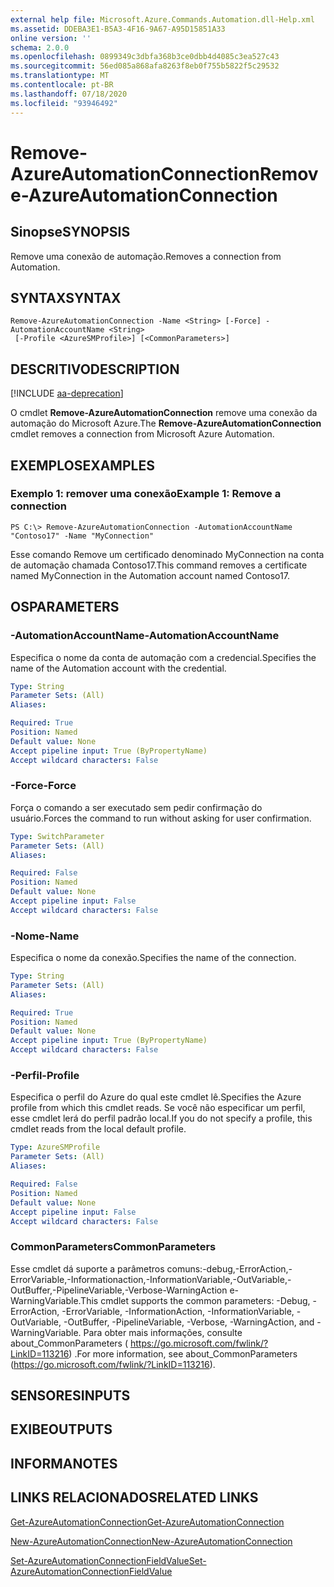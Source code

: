 ```yaml
---
external help file: Microsoft.Azure.Commands.Automation.dll-Help.xml
ms.assetid: DDEBA3E1-B5A3-4F16-9A67-A95D15851A33
online version: ''
schema: 2.0.0
ms.openlocfilehash: 0899349c3dbfa368b3ce0dbb4d4085c3ea527c43
ms.sourcegitcommit: 56ed085a868afa8263f8eb0f755b5822f5c29532
ms.translationtype: MT
ms.contentlocale: pt-BR
ms.lasthandoff: 07/18/2020
ms.locfileid: "93946492"
---
```

# <span data-ttu-id="00bc7-101">Remove-AzureAutomationConnection</span><span class="sxs-lookup"><span data-stu-id="00bc7-101">Remove-AzureAutomationConnection</span></span>

## <span data-ttu-id="00bc7-102">Sinopse</span><span class="sxs-lookup"><span data-stu-id="00bc7-102">SYNOPSIS</span></span>

<span data-ttu-id="00bc7-103">Remove uma conexão de automação.</span><span class="sxs-lookup"><span data-stu-id="00bc7-103">Removes a connection from Automation.</span></span>

## <span data-ttu-id="00bc7-104">SYNTAX</span><span class="sxs-lookup"><span data-stu-id="00bc7-104">SYNTAX</span></span>

```
Remove-AzureAutomationConnection -Name <String> [-Force] -AutomationAccountName <String>
 [-Profile <AzureSMProfile>] [<CommonParameters>]
```

## <span data-ttu-id="00bc7-105">DESCRITIVO</span><span class="sxs-lookup"><span data-stu-id="00bc7-105">DESCRIPTION</span></span>

[!INCLUDE [aa-deprecation](../include/aa-deprecation.md)]

<span data-ttu-id="00bc7-106">O cmdlet **Remove-AzureAutomationConnection** remove uma conexão da automação do Microsoft Azure.</span><span class="sxs-lookup"><span data-stu-id="00bc7-106">The **Remove-AzureAutomationConnection** cmdlet removes a connection from Microsoft Azure Automation.</span></span>

## <span data-ttu-id="00bc7-107">EXEMPLOS</span><span class="sxs-lookup"><span data-stu-id="00bc7-107">EXAMPLES</span></span>

### <span data-ttu-id="00bc7-108">Exemplo 1: remover uma conexão</span><span class="sxs-lookup"><span data-stu-id="00bc7-108">Example 1: Remove a connection</span></span>
```
PS C:\> Remove-AzureAutomationConnection -AutomationAccountName "Contoso17" -Name "MyConnection"
```

<span data-ttu-id="00bc7-109">Esse comando Remove um certificado denominado MyConnection na conta de automação chamada Contoso17.</span><span class="sxs-lookup"><span data-stu-id="00bc7-109">This command removes a certificate named MyConnection in the Automation account named Contoso17.</span></span>

## <span data-ttu-id="00bc7-110">OS</span><span class="sxs-lookup"><span data-stu-id="00bc7-110">PARAMETERS</span></span>

### <span data-ttu-id="00bc7-111">-AutomationAccountName</span><span class="sxs-lookup"><span data-stu-id="00bc7-111">-AutomationAccountName</span></span>
<span data-ttu-id="00bc7-112">Especifica o nome da conta de automação com a credencial.</span><span class="sxs-lookup"><span data-stu-id="00bc7-112">Specifies the name of the Automation account with the credential.</span></span>

```yaml
Type: String
Parameter Sets: (All)
Aliases: 

Required: True
Position: Named
Default value: None
Accept pipeline input: True (ByPropertyName)
Accept wildcard characters: False
```

### <span data-ttu-id="00bc7-113">-Force</span><span class="sxs-lookup"><span data-stu-id="00bc7-113">-Force</span></span>
<span data-ttu-id="00bc7-114">Força o comando a ser executado sem pedir confirmação do usuário.</span><span class="sxs-lookup"><span data-stu-id="00bc7-114">Forces the command to run without asking for user confirmation.</span></span>

```yaml
Type: SwitchParameter
Parameter Sets: (All)
Aliases: 

Required: False
Position: Named
Default value: None
Accept pipeline input: False
Accept wildcard characters: False
```

### <span data-ttu-id="00bc7-115">-Nome</span><span class="sxs-lookup"><span data-stu-id="00bc7-115">-Name</span></span>
<span data-ttu-id="00bc7-116">Especifica o nome da conexão.</span><span class="sxs-lookup"><span data-stu-id="00bc7-116">Specifies the name of the connection.</span></span>

```yaml
Type: String
Parameter Sets: (All)
Aliases: 

Required: True
Position: Named
Default value: None
Accept pipeline input: True (ByPropertyName)
Accept wildcard characters: False
```

### <span data-ttu-id="00bc7-117">-Perfil</span><span class="sxs-lookup"><span data-stu-id="00bc7-117">-Profile</span></span>
<span data-ttu-id="00bc7-118">Especifica o perfil do Azure do qual este cmdlet lê.</span><span class="sxs-lookup"><span data-stu-id="00bc7-118">Specifies the Azure profile from which this cmdlet reads.</span></span>
<span data-ttu-id="00bc7-119">Se você não especificar um perfil, esse cmdlet lerá do perfil padrão local.</span><span class="sxs-lookup"><span data-stu-id="00bc7-119">If you do not specify a profile, this cmdlet reads from the local default profile.</span></span>

```yaml
Type: AzureSMProfile
Parameter Sets: (All)
Aliases: 

Required: False
Position: Named
Default value: None
Accept pipeline input: False
Accept wildcard characters: False
```

### <span data-ttu-id="00bc7-120">CommonParameters</span><span class="sxs-lookup"><span data-stu-id="00bc7-120">CommonParameters</span></span>
<span data-ttu-id="00bc7-121">Esse cmdlet dá suporte a parâmetros comuns:-debug,-ErrorAction,-ErrorVariable,-Informationaction,-InformationVariable,-OutVariable,-OutBuffer,-PipelineVariable,-Verbose-WarningAction e-WarningVariable.</span><span class="sxs-lookup"><span data-stu-id="00bc7-121">This cmdlet supports the common parameters: -Debug, -ErrorAction, -ErrorVariable, -InformationAction, -InformationVariable, -OutVariable, -OutBuffer, -PipelineVariable, -Verbose, -WarningAction, and -WarningVariable.</span></span> <span data-ttu-id="00bc7-122">Para obter mais informações, consulte about_CommonParameters ( https://go.microsoft.com/fwlink/?LinkID=113216) .</span><span class="sxs-lookup"><span data-stu-id="00bc7-122">For more information, see about_CommonParameters (https://go.microsoft.com/fwlink/?LinkID=113216).</span></span>

## <span data-ttu-id="00bc7-123">SENSORES</span><span class="sxs-lookup"><span data-stu-id="00bc7-123">INPUTS</span></span>

## <span data-ttu-id="00bc7-124">EXIBE</span><span class="sxs-lookup"><span data-stu-id="00bc7-124">OUTPUTS</span></span>

## <span data-ttu-id="00bc7-125">INFORMA</span><span class="sxs-lookup"><span data-stu-id="00bc7-125">NOTES</span></span>

## <span data-ttu-id="00bc7-126">LINKS RELACIONADOS</span><span class="sxs-lookup"><span data-stu-id="00bc7-126">RELATED LINKS</span></span>

[<span data-ttu-id="00bc7-127">Get-AzureAutomationConnection</span><span class="sxs-lookup"><span data-stu-id="00bc7-127">Get-AzureAutomationConnection</span></span>](./Get-AzureAutomationConnection.md)

[<span data-ttu-id="00bc7-128">New-AzureAutomationConnection</span><span class="sxs-lookup"><span data-stu-id="00bc7-128">New-AzureAutomationConnection</span></span>](./New-AzureAutomationConnection.md)

[<span data-ttu-id="00bc7-129">Set-AzureAutomationConnectionFieldValue</span><span class="sxs-lookup"><span data-stu-id="00bc7-129">Set-AzureAutomationConnectionFieldValue</span></span>](./Set-AzureAutomationConnectionFieldValue.md)


